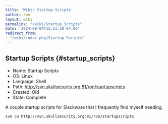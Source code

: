 ```yaml
---
title: 'Wiki: Startup Scripts'
author: ron
layout: wiki
permalink: "/wiki/Startup_Scripts"
date: '2024-08-04T15:51:38-04:00'
redirect_from:
- "/wiki/index.php/Startup_Scripts"
---
```


## Startup Scripts {#startup_scripts}

-   Name: Startup Scripts
-   OS: Linux
-   Language: Shell
-   Path: <http://svn.skullsecurity.org:81/ron/startupscripts>
-   Created: Old
-   State: Complete

A couple startup scripts for Slackware that I frequently find myself needing.

    svn co http://svn.skullsecurity.org:81/ron/startupscripts
